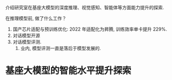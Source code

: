 介绍研究室在基座大模型的深度推理、视觉感知、智能体等方面能力提升的探索.

在推理模型前, 做了什么工作？
1. 国产芯片适配与预训练优化: 2022 年适配化为昇腾, 训练效率单卡提升 229%.
2. 对话模型开源
3. 对话模型评测.
	1. 业内, 模型评测一直是落后于模型发展的. 


# 基座大模型的智能水平提升探索

